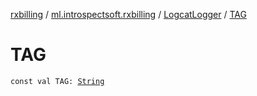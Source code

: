[rxbilling](../../index.md) / [ml.introspectsoft.rxbilling](../index.md) / [LogcatLogger](index.md) / [TAG](./-t-a-g.md)

# TAG

`const val TAG: `[`String`](https://kotlinlang.org/api/latest/jvm/stdlib/kotlin/-string/index.html)